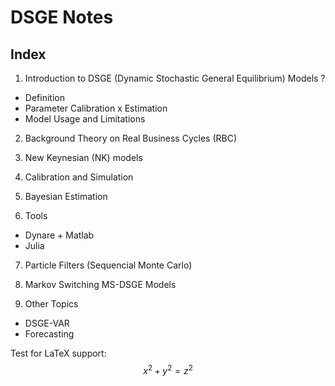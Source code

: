 
DSGE Notes 
==========

Index 
-----

1. Introduction to DSGE (Dynamic Stochastic General Equilibrium) Models ? 
  
* Definition
* Parameter Calibration x Estimation 
* Model Usage and Limitations

2. Background Theory on Real Business Cycles (RBC)

3. New Keynesian (NK) models 

4. Calibration and Simulation

5. Bayesian Estimation

6. Tools 
* Dynare + Matlab 
* Julia 

7. Particle Filters (Sequencial Monte Carlo)

8. Markov Switching MS-DSGE Models 

9. Other Topics 

* DSGE-VAR
* Forecasting 

Test for LaTeX support: $$ x^2 + y^2= z^2 $$

